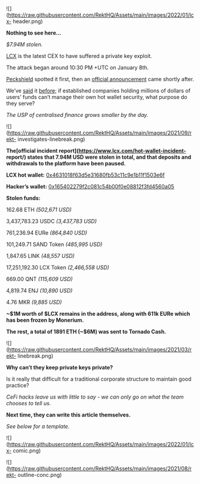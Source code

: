 ![](https://raw.githubusercontent.com/RektHQ/Assets/main/images/2022/01/lcx-
header.png)

**Nothing to see here…**

 _$7.94M stolen._

[LCX](https://www.lcx.com/) is the latest CEX to have suffered a private key
exploit.

The attack began around 10:30 PM +UTC on January 8th.

[Peckshield](https://twitter.com/peckshield/status/1479975560743129092)
spotted it first, then an [official
announcement](https://twitter.com/lcx/status/1479976459766833152) came shortly
after.

We’ve [said](https://rekt.news/bitmart-rekt/) it
[before](https://rekt.news/ascendex-rekt/); if established companies holding
millions of dollars of users’ funds can’t manage their own hot wallet
security, what purpose do they serve?

 _The USP of centralised finance grows smaller by the day._

![](https://raw.githubusercontent.com/RektHQ/Assets/main/images/2021/09/rekt-
investigates-linebreak.png)

 **The[official incident report](https://www.lcx.com/hot-wallet-incident-
report/) states that 7.94M USD were stolen in total, and that deposits and
withdrawals to the platform have been paused.**

 **LCX hot wallet:**
[0x4631018f63d5e31680fb53c11c9e1b11f1503e6f](https://etherscan.io/address/0x4631018f63d5e31680fb53c11c9e1b11f1503e6f)

 **Hacker’s wallet:**
[0x165402279f2c081c54b00f0e08812f3fd4560a05](https://etherscan.io/address/0x165402279f2c081c54b00f0e08812f3fd4560a05)

 **Stolen funds:**

162.68 ETH _(502,671 USD)_

3,437,783.23 USDC _(3,437,783 USD)_

761,236.94 EURe _(864,840 USD)_

101,249.71 SAND Token _(485,995 USD)_

1,847.65 LINK _(48,557 USD)_

17,251,192.30 LCX Token _(2,466,558 USD)_

669.00 QNT _(115,609 USD)_

4,819.74 ENJ _(10,890 USD)_

4.76 MKR _(9,885 USD)_

 **~$1M worth of $LCX remains in the address, along with 611k EURe which has
been frozen by Monerium.**

 **The rest, a total of 1891 ETH (~$6M) was sent to Tornado Cash.**

![](https://raw.githubusercontent.com/RektHQ/Assets/main/images/2021/03/rekt-
linebreak.png)

 **Why can’t they keep private keys private?**

Is it really that difficult for a traditional corporate structure to maintain
good practice?

 _CeFi hacks leave us with little to say - we can only go on what the team
chooses to tell us._

 **Next time, they can write this article themselves.**

 _See below for a template._

![](https://raw.githubusercontent.com/RektHQ/Assets/main/images/2022/01/lcx-
comic.png)

![](https://raw.githubusercontent.com/RektHQ/Assets/main/images/2021/08/rekt-
outline-conc.png)


